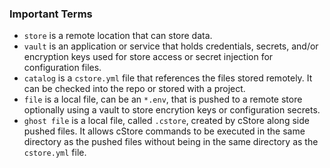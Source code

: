 ### Important Terms ###

* `store` is a remote location that can store data.
* `vault` is an application or service that holds credentials, secrets, and/or encryption keys used for store access or secret injection for configuration files.
* `catalog` is a `cstore.yml` file that references the files stored remotely. It can be checked into the repo or stored with a project.
* `file` is a local file, can be an `*.env`, that is pushed to a remote store optionally using a vault to store encrytion keys or configuration secrets.
* `ghost file` is a local file, called `.cstore`, created by cStore along side pushed files. It allows cStore commands to be executed in the same directory as the pushed files without being in the same directory as the `cstore.yml` file.